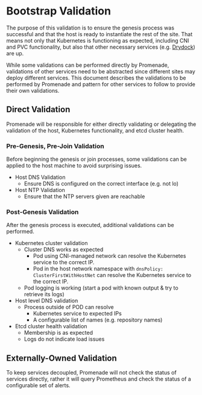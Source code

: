 # Bootstrap Validation

The purpose of this validation is to ensure the genesis process was successful
and that the host is ready to instantiate the rest of the site.  That means not
only that Kubernetes is functioning as expected, including CNI and PVC
functionality, but also that other necessary services (e.g.
[Drydock](https://github.com/att-comdev/drydock)) are up.

While some validations can be performed directly by Promenade, validations of
other services need to be abstracted since different sites may deploy different
services.  This document describes the validations to be performed by Promenade
and pattern for other services to follow to provide their own validations.

## Direct Validation

Promenade will be responsible for either directly validating or delegating the
validation of the host, Kubernetes functionality, and etcd cluster health.

### Pre-Genesis, Pre-Join Validation

Before beginning the genesis or join processes, some validations can be applied
to the host machine to avoid surprising issues.

* Host DNS Validation
  * Ensure DNS is configured on the correct interface (e.g. not lo)
* Host NTP Validation
  * Ensure that the NTP servers given are reachable

### Post-Genesis Validation

After the genesis process is executed, additional validations can be performed.

* Kubernetes cluster validation
  * Cluster DNS works as expected
    * Pod using CNI-managed network can resolve the Kubernetes service to the
      correct IP.
    * Pod in the host network namespace with
      `dnsPolicy: ClusterFirstWithHostNet` can resolve the Kubernetes service
      to the correct IP.
  * Pod logging is working (start a pod with known output & try to retrieve its logs)
* Host level DNS validation
  * Process outside of POD can resolve
    * Kubernetes service to expected IPs
    * A configurable list of names (e.g. repository names)
* Etcd cluster health validation
  * Membership is as expected
  * Logs do not indicate load issues

## Externally-Owned Validation

To keep services decoupled, Promenade will not check the status of services
directly, rather it will query Prometheus and check the status of a
configurable set of alerts.
